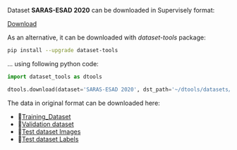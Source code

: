 Dataset **SARAS-ESAD 2020** can be downloaded in Supervisely format:

 [Download](https://assets.supervisely.com/supervisely-supervisely-assets-public/teams_storage/p/r/kz/eHeXvQwxQSB38OZuf2eOQDjVzsKKGqGMDLHZuC9qvh9SApTeAa4tKh9GKpcrjtAnc5IuZl7u9duukXipIKdEQe19AmjujEfTg6mgpKrmCbw89KlOoE7xSdTMk3M2.tar)

As an alternative, it can be downloaded with *dataset-tools* package:
``` bash
pip install --upgrade dataset-tools
```

... using following python code:
``` python
import dataset_tools as dtools

dtools.download(dataset='SARAS-ESAD 2020', dst_path='~/dtools/datasets/SARAS-ESAD 2020.tar')
```
The data in original format can be downloaded here:

- 🔗[Training_Dataset](https://drive.google.com/file/d/1CnYAzZRVEDGK1TycGBb8SnMgyvzeZrie/view?usp=sharing)
- 🔗[Validation dataset](https://drive.google.com/file/d/17rWwuWKFZFxQ0DTRs5cmUzU2Vb5PScol/view?usp=sharing)
- 🔗[Test dataset Images](https://drive.google.com/file/d/1gho-oGzUbNgnZmBZ2GDKWWOcs1VI-z0O/view?usp=sharing)
- 🔗[Test dataset Labels](https://drive.google.com/file/d/16srrq1NIso1mI2YKtHMIPyn5bZbcCyo3/view?usp=sharing)
